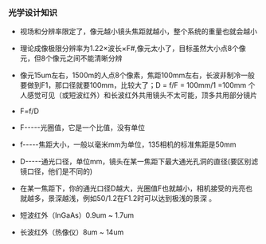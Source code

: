 ### 光学设计知识

* 视场和分辨率限定了，像元越小镜头焦距就越小，整个系统的重量也就会越小

* 理论成像极限分辨率为1.22×波长×F#,像元太小了，目标虽然大小点8个像元，但8个像元之间不能清晰分辨 

* 像元15um左右，1500m的人点8个像素，焦距100mm左右，长波非制冷一般要做到F1，那口径就要100mm，比较大了；D = f/F = 100mm/1 =100mm
个人感觉可见（或短波红外）和长波红外共用镜头不太可能，顶多共用部分镜片

* F=f/D
* F-----光圈值，它是一个比值，没有单位
* f-----焦距大小，一般以毫米mm为单位，135相机的标准焦距是50mm
* D-----通光口径，单位mm，镜头在某一焦距下最大通光孔洞的直径(要区别滤镜口径，他们是不同的)
* 在某一焦距下，你的通光口径D越大，光圈值F也就越小，相机接受的光亮也就越多，景深越浅，例如50/1.2在F1.2时可以达到极浅的景深 。

* 短波红外（InGaAs）0.9um ~ 1.7um
* 长波红外（热像仪）8um ~ 14um